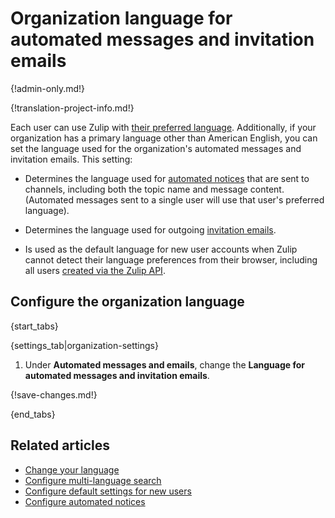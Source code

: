# Organization language for automated messages and invitation emails

{!admin-only.md!}

{!translation-project-info.md!}

Each user can use Zulip with [their preferred language][user-lang].
Additionally, if your organization has a primary language other than
American English, you can set the language used for the organization's
automated messages and invitation emails. This setting:

* Determines the language used for [automated
  notices](/help/configure-automated-notices) that are sent to channels, including
  both the topic name and message content. (Automated messages sent to a single
  user will use that user's preferred language).

* Determines the language used for outgoing
  [invitation emails](/help/invite-new-users).

* Is used as the default language for new user accounts when Zulip
  cannot detect their language preferences from their browser,
  including all users [created via the Zulip API][api-create-user].

## Configure the organization language

{start_tabs}

{settings_tab|organization-settings}

1. Under **Automated messages and emails**, change the **Language for
   automated messages and invitation emails**.

{!save-changes.md!}

{end_tabs}

## Related articles

* [Change your language][user-lang]
* [Configure multi-language search](/help/configure-multi-language-search)
* [Configure default settings for new users](/help/configure-default-new-user-settings)
* [Configure automated notices](/help/configure-automated-notices)

[api-create-user]: https://zulip.com/api/create-user
[user-lang]: /help/change-your-language
